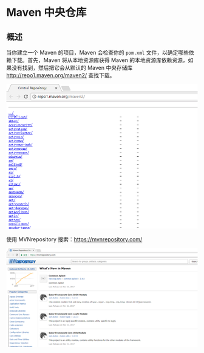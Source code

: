 # Maven 中央仓库

## 概述

当你建立一个 Maven 的项目，Maven 会检查你的 `pom.xml` 文件，以确定哪些依赖下载。首先，Maven 将从本地资源库获得 Maven 的本地资源库依赖资源，如果没有找到，然后把它会从默认的 Maven 中央存储库 http://repo1.maven.org/maven2/ 查找下载。

![img](./assets/Lusifer1511452924.png)

使用 MVNrepository 搜索：https://mvnrepository.com/

![img](./assets/Lusifer1511453035.png)